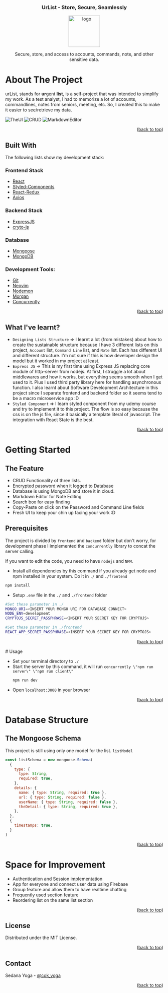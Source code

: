 <div id="top"></div>

<!-- PROJECT LOGO -->
<br />
<div align="center">
  <h3 align="center">UrList - Store, Secure, Seamlessly </h3>
  <img src="https://lh3.googleusercontent.com/wY5xafshzpNPsOZccfl7NdTceXtk-L3bjiBEX0PxvLzjeSHF2Tm1y3UdZSFYyNwDIz_hZjYNCjx_sE0qvEd1Co6y6u59Fw2BAXzr-upPJkwwET3A5NlWPVH2i1bdpmTueseox8x-iQ=w2400" alt="logo" width="100">
  <p align="center">
    Secure, store, and access to accounts, commands, note, and other sensitive data.

  </p>
</div>

<!-- ABOUT THE PROJECT -->

# About The Project

urList, stands for **ur**gent **list**, is a self-project that was intended to simplify my work. As a test analyst, I had to memorize a lot of accounts, commandlines, notes from seniors, meeting, etc. So, I created this to make it easier to see/retrieve my data.

![TheUI][spa-ui]
![CRUD][crud-list]
![MarkdownEditor][markdown-editor]

<p align="right">(<a href="#top">back to top</a>)</p>

## Built With

The following lists show my development stack:

### Frontend Stack

- [React](https://reactjs.org/)
- [Styled-Components](https://styled-components.com/)
- [React-Redux](https://react-redux.js.org/)
- [Axios](https://axios-http.com/docs/intro)

### Backend Stack

- [ExpressJS](https://expressjs.com/)
- [cryto-js](https://www.npmjs.com/package/crypto-js)

### Database

- [Mongoose](https://mongoosejs.com/)
- [MongoDB](mongodb.com)

### Development Tools:

- [Git](https://git-scm.com/)
- [Neovim](https://neovim.io/)
- [Nodemon](https://www.npmjs.com/package/nodemon)
- [Morgan](https://www.npmjs.com/package/morgan)
- [Concurrently](https://www.npmjs.com/package/concurrently)

<p align="right">(<a href="#top">back to top</a>)</p>

## What I've learnt?

- `Designing Lists Structure` => I learnt a lot (from mistakes) about how to create the sustainable structure because I have 3 different lists on this project, `Account` list, `Command Line` list, and `Note` list. Each has different UI and different structure. I'm not sure if this is how developer design the model but it worked in my project at least.
- `Express JS` => This is my first time using Express JS replacing core module of http-server from nodejs. At first, I struggle a lot about middlewares and how it works, but everything seems smooth when I get used to it. Plus I used third party library here for handling asynchronous function. I also learnt about Software Development Architecture in this project since I separate frontend and backend folder so it seems tend to be a macro microservice app :D
- `Styled Component` => I learn styled component from my udemy course and try to implement it to this project. The flow is so easy because the css is on the js file, since it basically a template literal of javascript. The integration with React State is the best.

<p align="right">(<a href="#top">back to top</a>)</p>

<!-- GETTING STARTED -->

# Getting Started

## The Feature

- CRUD Functionality of three lists.
- Encrypted password when it logged to Database
- Database is using MongoDB and store it in cloud.
- Markdown Editor for Note Editing
- Search box for easy finding
- Copy-Paste on click on the Password and Command Line fields
- Fresh UI to keep your chin up facing your work :D

## Prerequisites

The project is divided by `frontend` and `backend` folder but don't worry, for development phase I implemented the `concurrently` library to concat the server calling.

If you want to edit the code, you need to have `nodejs` and `NPM`.

- Install all dependencies by this command if you already get node and npm installed in your system. Do it in `./` and `./frontend`

```sh
npm install
```

- Setup `.env` file in the `./` and `./frontend` folder

```sh
#Set these parameter in ./
MONGO_URI=<INSERT YOUR MONGO URI FOR DATABASE CONNECT>
NODE_ENV=development
CRYPTOJS_SECRET_PASSPHRASE=<INSERT YOUR SECRET KEY FOR CRYPTOJS>
```

```sh
#Set these parameter in ./frontend
REACT_APP_SECRET_PASSPHRASE=<INSERT YOUR SECRET KEY FOR CRYPTOJS>
```

<p align="right">(<a href="#top">back to top</a>)</p>
# Usage

- Set your terminal directory to `./`
- Start the server by this command, it will run `concurrently \"npm run server\" \"npm run client\"`
  ```sh
  npm run dev
  ```
- Open `localhost:3000` in your browser

<p align="right">(<a href="#top">back to top</a>)</p>

# Database Structure

## The Mongoose Schema

This project is still using only one model for the list.
`listModel`

```js
const listSchema = new mongoose.Schema(
  {
    type: {
      type: String,
      required: true,
    },
    details: {
      name: { type: String, required: true },
      url: { type: String, required: false },
      userName: { type: String, required: false },
      theDetail: { type: String, required: true },
    },
  },
  {
    timestamps: true,
  }
)
```

<p align="right">(<a href="#top">back to top</a>)</p>

# Space for Improvement

- Authentication and Session implementation
- App for everyone and connect user data using Firebase
- Group feature and allow them to have realtime chatting
- Frequently used section feature
- Reordering list on the same list section

<p align="right">(<a href="#top">back to top</a>)</p>

<!-- LICENSE -->

## License

Distributed under the MIT License.

<p align="right">(<a href="#top">back to top</a>)</p>

<!-- CONTACT -->

## Contact

Sedana Yoga - [@cok_yoga](https://twitter.com/Cok_Yoga)

<p align="right">(<a href="#top">back to top</a>)</p>

<!-- MARKDOWN LINKS & IMAGES -->
<!-- https://www.markdownguide.org/basic-syntax/#reference-style-links -->

[spa-ui]: docs/spa-ui.png
[crud-list]: docs/crud-list.png
[markdown-editor]: docs/markdown-editor.png
